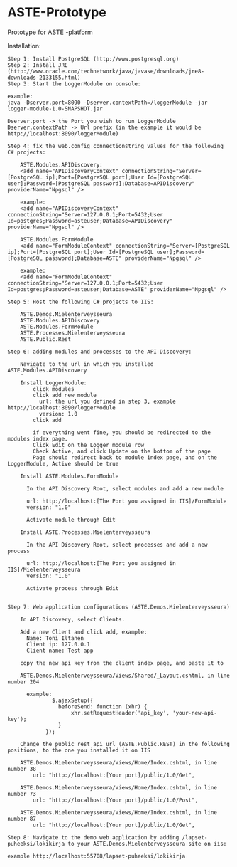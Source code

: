 # ASTE-Prototype
Prototype for ASTE -platform

Installation:

    Step 1: Install PostgreSQL (http://www.postgresql.org)
    Step 2: Install JRE (http://www.oracle.com/technetwork/java/javase/downloads/jre8-downloads-2133155.html)
    Step 3: Start the LoggerModule on console:

    example:
    java -Dserver.port=8090 -Dserver.contextPath=/loggerModule -jar logger-module-1.0-SNAPSHOT.jar

    Dserver.port -> the Port you wish to run LoggerModule
    Dserver.contextPath -> Url prefix (in the example it would be http://localhost:8090/loggerModule)

    Step 4: fix the web.config connectionstring values for the following C# projects:

        ASTE.Modules.APIDiscovery:
        <add name="APIDiscoveryContext" connectionString="Server=[PostgreSQL ip];Port=[PostgreSQL port];User Id=[PostgreSQL user];Password=[PostgreSQL password];Database=APIDiscovery" providerName="Npgsql" />

        example:
        <add name="APIDiscoveryContext" connectionString="Server=127.0.0.1;Port=5432;User Id=postgres;Password=asteuser;Database=APIDiscovery" providerName="Npgsql" />
    
        ASTE.Modules.FormModule
        <add name="FormModuleContext" connectionString="Server=[PostgreSQL ip];Port=[PostgreSQL port];User Id=[PostgreSQL user];Password=[PostgreSQL password];Database=ASTE" providerName="Npgsql" />

        example:
    	<add name="FormModuleContext" connectionString="Server=127.0.0.1;Port=5432;User Id=postgres;Password=asteuser;Database=ASTE" providerName="Npgsql" />
    
	Step 5: Host the following C# projects to IIS:

		ASTE.Demos.Mielenterveysseura
		ASTE.Modules.APIDiscovery
		ASTE.Modules.FormModule
		ASTE.Processes.Mielenterveysseura
		ASTE.Public.Rest

	Step 6: adding modules and processes to the API Discovery:

		Navigate to the url in which you installed ASTE.Modules.APIDiscovery
		¨
		Install LoggerModule:
		    click modules
		    click add new module
		      url: the url you defined in step 3, example http://localhost:8090/loggerModule
		      version: 1.0
		    click add
		    
		    if everything went fine, you should be redirected to the modules index page.
		    Click Edit on the Logger module row
		    Check Active, and click Update on the bottom of the page
		    Page should redirect back to module index page, and on the LoggerModule, Active should be true
		
		Install ASTE.Modules.FormModule
		
		  In the API Discovery Root, select modules and add a new module
		  
		  url: http://localhost:[The Port you assigned in IIS]/FormModule
		  version: "1.0"
		  
		  Activate module through Edit
		
		Install ASTE.Processes.Mielenterveysseura
		
		  In the API Discovery Root, select processes and add a new process
		  
		  url: http://localhost:[The Port you assigned in IIS]/Mielenterveysseura
		  version: "1.0"
		  
		  Activate process through Edit


	Step 7: Web application configurations (ASTE.Demos.Mielenterveysseura)

		In API Discovery, select Clients.
		
		Add a new Client and click add, example:
		  Name: Toni Iltanen
		  Client ip: 127.0.0.1
		  Client name: Test app
		
		copy the new api key from the client index page, and paste it to 
		
		ASTE.Demos.Mielenterveysseura/Views/Shared/_Layout.cshtml, in line number 204
		  
		  example:
		          $.ajaxSetup({
		            beforeSend: function (xhr) {
		                xhr.setRequestHeader('api_key', 'your-new-api-key');
		            }
		        });
		        
		Change the public rest api url (ASTE.Public.REST) in the following positions, to the one you installed it on IIS
		
		ASTE.Demos.Mielenterveysseura/Views/Home/Index.cshtml, in line number 38
		    url: "http://localhost:[Your port]/public/1.0/Get",
		    
		ASTE.Demos.Mielenterveysseura/Views/Home/Index.cshtml, in line number 73
		    url: "http://localhost:[Your port]/public/1.0/Post",
		    
		ASTE.Demos.Mielenterveysseura/Views/Home/Index.cshtml, in line number 87
		    url: "http://localhost:[Your port]/public/1.0/Get",
    
	Step 8: Navigate to the demo web application by adding /lapset-puheeksi/lokikirja to your ASTE.Demos.Mielenterveysseura site on iis:
	
	example http://localhost:55708/lapset-puheeksi/lokikirja




